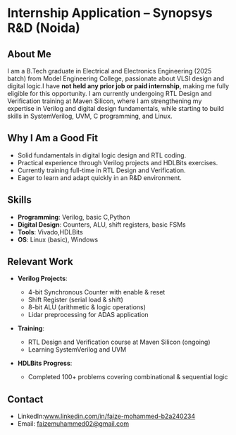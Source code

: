 # Internship Application – Synopsys R&D (Noida)

## About Me

I am a B.Tech graduate in Electrical and Electronics Engineering (2025 batch) from Model Engineering College, passionate about VLSI design and digital logic.I have **not held any prior job or paid internship**, making me fully eligible for this opportunity. I am currently undergoing RTL Design and Verification training at Maven Silicon, where I am strengthening my expertise in Verilog and digital design fundamentals, while starting to build skills in SystemVerilog, UVM, C programming, and Linux.

## Why I Am a Good Fit

* Solid fundamentals in digital logic design and RTL coding.
* Practical experience through Verilog projects and HDLBits exercises.
* Currently training full-time in RTL Design and Verification.
* Eager to learn and adapt quickly in an R&D environment.

## Skills

* **Programming**: Verilog, basic C,Python
* **Digital Design**: Counters, ALU, shift registers, basic FSMs
* **Tools**: Vivado,HDLBits
* **OS**: Linux (basic), Windows

## Relevant Work

* **Verilog Projects**:

  * 4-bit Synchronous Counter with enable & reset
  * Shift Register (serial load & shift)
  * 8-bit ALU (arithmetic & logic operations)
  * Lidar preprocessing for ADAS application  

* **Training**:

  * RTL Design and Verification course at Maven Silicon (ongoing)
  * Learning SystemVerilog and UVM

* **HDLBits Progress**:

  * Completed 100+ problems covering combinational & sequential logic

## Contact

* LinkedIn:www.linkedin.com/in/faize-mohammed-b2a240234
* Email: faizemuhammed02@gmail.com
